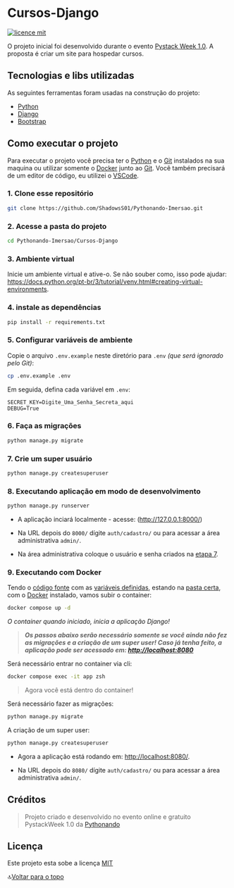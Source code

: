 # Cursos-Django

[![licence mit](https://img.shields.io/badge/licence-MIT-blue)](../LICENSE)

O projeto inicial foi desenvolvido durante o evento [Pystack Week 1.0](https://pythonando.com.br/). A proposta é criar um site para hospedar cursos.

## Tecnologias e libs utilizadas

As seguintes ferramentas foram usadas na construção do projeto:

- [Python](https://www.python.org/)
- [Django](https://www.djangoproject.com/)
- [Bootstrap](https://getbootstrap.com/)

## Como executar o projeto

Para executar o projeto você precisa ter o [Python](https://www.python.org/) e o [Git](https://git-scm.com) instalados na sua maquina ou utilizar somente o [Docker](#9-executando-com-docker) junto ao [Git](https://git-scm.com). Você também precisará de um editor de código, eu utilizei o [VSCode](https://code.visualstudio.com).

### 1. Clone esse repositório

```bash
git clone https://github.com/ShadowsS01/Pythonando-Imersao.git
```

### 2. Acesse a pasta do projeto

```bash
cd Pythonando-Imersao/Cursos-Django
```

### 3. Ambiente virtual

Inicie um ambiente virtual e ative-o. Se não souber como, isso pode ajudar: <https://docs.python.org/pt-br/3/tutorial/venv.html#creating-virtual-environments>.

### 4. instale as dependências

```bash
pip install -r requirements.txt
```

### 5. Configurar variáveis de ambiente

Copie o arquivo `.env.example` neste diretório para `.env` *(que será ignorado pelo Git)*:

```bash
cp .env.example .env
```

Em seguida, defina cada variável em `.env`:

```env
SECRET_KEY=Digite_Uma_Senha_Secreta_aqui
DEBUG=True
```

### 6. Faça as migrações

```bash
python manage.py migrate
```

### 7. Crie um super usuário

```bash
python manage.py createsuperuser
```

### 8. Executando aplicação em modo de desenvolvimento

```bash
python manage.py runserver
```

- A aplicação inciará localmente - acesse: (<http://127.0.0.1:8000/>)

- Na URL depois do `8000/` dígite `auth/cadastro/` ou para acessar a área administrativa `admin/`.

- Na área administrativa coloque o usuário e senha criados na [etapa 7](#7-crie-um-super-usuário).

### 9. Executando com Docker

Tendo o [código fonte](#1-clone-esse-repositório) com as [variáveis definidas](#5-configurar-variáveis-de-ambiente), estando na [pasta certa](#2-acesse-a-pasta-do-projeto), com o [Docker](https://www.docker.com/) instalado, vamos subir o container:

```bash
docker compose up -d
```

*O container quando iniciado, inicia a aplicação Django!*

> ***Os passos abaixo serão necessário somente se você ainda não fez as migrações e a criação de um super user! Caso já tenha feito, a aplicação pode ser acessado em: <http://localhost:8080>***

Será necessário entrar no container via cli:

```bash
docker compose exec -it app zsh
```

> Agora você está dentro do container!

Será necessário fazer as migrações:

```bash
python manage.py migrate
```

A criação de um super user:

```bash
python manage.py createsuperuser
```

- Agora a aplicação está rodando em: <http://localhost:8080/>.

- Na URL depois do `8080/` dígite `auth/cadastro/` ou para acessar a área administrativa `admin/`.

## Créditos

> Projeto criado e desenvolvido no evento online e gratuito PystackWeek 1.0 da [Pythonando](https://github.com/Pythonando)

## Licença

Este projeto esta sobe a licença [MIT](../LICENSE)

🔝[Voltar para o topo](#cursos-django)
